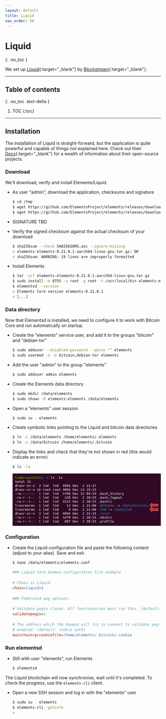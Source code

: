 ```yaml
---
layout: default
title: Liquid
nav_order: 50
---
```

<!-- markdownlint-disable MD014 MD022 MD025 MD033 MD040 -->

# Liquid
{: .no_toc }

We set up [Liquid](https://github.com/ElementsProject/elements){:target="_blank"} by [Blockstream](https://docs.blockstream.com/liquid/technical_overview.html){:target="_blank"}.

---

## Table of contents
{: .no_toc .text-delta }

1. TOC
{:toc}

---

## Installation

The installation of Liquid is straight-forward, but the application is quite powerful and capable of things not explained here. Check out their [Docs](https://docs.blockstream.com/index.html){:target="_blank"} for a wealth of information about their open-source projects.

### Download

We'll download, verify and install Elements/Liquid.

* As user "admin", download the application, checksums and signature

  ```sh
  $ cd /tmp
  $ wget https://github.com/ElementsProject/elements/releases/download/elements-0.21.0.1/elements-elements-0.21.0.1-aarch64-linux-gnu.tar.gz
  $ wget https://github.com/ElementsProject/elements/releases/download/elements-0.21.0.1/SHA256SUMS.asc
  ```

* SIGNATURE TBD

* Verify the signed checksum against the actual checksum of your download

  ```sh
  $ sha256sum --check SHA256SUMS.asc --ignore-missing
  > elements-elements-0.21.0.1-aarch64-linux-gnu.tar.gz: OK
  > sha256sum: WARNING: 19 lines are improperly formatted

  ```

* Install Elements

  ```sh
  $ tar -xzf elements-elements-0.21.0.1-aarch64-linux-gnu.tar.gz
  $ sudo install -m 0755 -o root -g root -t /usr/local/bin elements-elements-0.21.0.1/bin/*
  $ elementsd --version
  > Elements Core version elements-0.21.0.1
  > [...]
  ```

### Data directory

Now that Elementsd is installed, we need to configure it to work with Bitcoin Core and run automatically on startup.

* Create the "elements" service user, and add it to the groups "bitcoin" and "debian-tor"

  ```sh
  $ sudo adduser --disabled-password --gecos "" elements
  $ sudo usermod -a -G bitcoin,debian-tor elements
  ```

* Add the user "admin" to the group "elements"

  ```sh
  $ sudo adduser admin elements
  ```

* Create the Elements data directory

  ```sh
  $ sudo mkdir /data/elements
  $ sudo chown -R elements:elements /data/elements
  ```

* Open a "elements" user session

  ```sh
  $ sudo su - elements
  ```

* Create symbolic links pointing to the Liquid and bitcoin data directories

  ```sh
  $ ln -s /data/elements /home/elements/.elements
  $ ln -s /data/bitcoin /home/elements/.bitcoin
  ```

* Display the links and check that they're not shown in red (this would indicate an error)

  ```sh
  $ ls -la
  ```
  ![symlinks](images/lnd-symlink-colour.png)

### Configuration

* Create the Liquid configuration file and paste the following content (adjust to your alias).
  Save and exit.

  ```sh
  $ nano /data/elements/elements.conf
  ```
  
  ```ini
  ### Liquid Core Daemon configuration file example
  
  # Chain is Liquid
  chain=liquidv1
  
  ### Federated peg options:
  
  # Validate pegin claims. All functionaries must run this. (default: 1)
  validatepegin=1
  
  # The address which the daemon will try to connect to validate peg-ins, if
  # enabled. (default: cookie auth)
  mainchainrpccookiefile=/home/elements/.bitcoin/.cookie
  ```

### Run elementsd

* Still with user "elements", run Elements

  ```sh
  $ elementsd
  ```
  
The Liquid blockchain will now synchronise, wait until it's completed. To check the progress, use the `elements-cli` client.

* Open a new SSH session and log in with the "elements" user

  ```sh
  $ sudo su - elements
  $ elements-cli -getinfo
  > 
  ```

